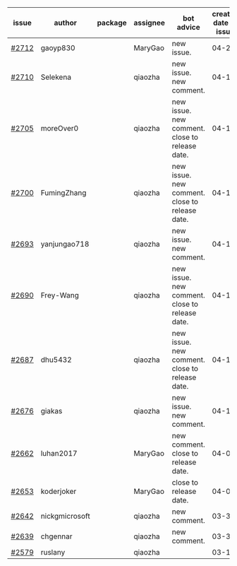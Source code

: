 | issue | author | package | assignee | bot advice | created date of issue | target release date | date from target |
| ------ | ------ | ------ | ------ | ------ | ------ | ------ | :-----: |
| [#2712](https://github.com/Azure/sdk-release-request/issues/2712) | gaoyp830 |  | MaryGao | new issue. | 04-20 | 04-25 |  |
| [#2710](https://github.com/Azure/sdk-release-request/issues/2710) | Selekena |  | qiaozha | new issue. new comment. | 04-15 | 05-02 |  |
| [#2705](https://github.com/Azure/sdk-release-request/issues/2705) | moreOver0 |  | qiaozha | new issue. new comment. close to release date.  | 04-15 | 04-22 | 1 |
| [#2700](https://github.com/Azure/sdk-release-request/issues/2700) | FumingZhang |  | qiaozha | new issue. new comment. close to release date.  | 04-15 | 04-19 | -1 |
| [#2693](https://github.com/Azure/sdk-release-request/issues/2693) | yanjungao718 |  | qiaozha | new issue. new comment. | 04-15 | 04-26 |  |
| [#2690](https://github.com/Azure/sdk-release-request/issues/2690) | Frey-Wang |  | qiaozha | new issue. new comment. close to release date.  | 04-15 | 04-22 | 1 |
| [#2687](https://github.com/Azure/sdk-release-request/issues/2687) | dhu5432 |  | qiaozha | new issue. new comment. close to release date.  | 04-14 | 04-22 | 1 |
| [#2676](https://github.com/Azure/sdk-release-request/issues/2676) | giakas |  | qiaozha | new issue. new comment. | 04-11 | 04-13 |  |
| [#2662](https://github.com/Azure/sdk-release-request/issues/2662) | luhan2017 |  | MaryGao | new comment. close to release date.  | 04-07 | 04-21 | 0 |
| [#2653](https://github.com/Azure/sdk-release-request/issues/2653) | koderjoker |  | MaryGao | close to release date.  | 04-04 | 04-18 | -2 |
| [#2642](https://github.com/Azure/sdk-release-request/issues/2642) | nickgmicrosoft |  | qiaozha | new comment. | 03-31 | 04-04 |  |
| [#2639](https://github.com/Azure/sdk-release-request/issues/2639) | chgennar |  | qiaozha | new comment. | 03-30 | 04-13 |  |
| [#2579](https://github.com/Azure/sdk-release-request/issues/2579) | ruslany |  | qiaozha |  | 03-17 | 03-31 |  |
